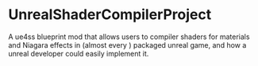 # UnrealShaderCompilerProject
A ue4ss blueprint mod that allows users to compiler shaders for materials and Niagara effects in (almost every ) packaged unreal game, and how a unreal developer could easily implement it.
